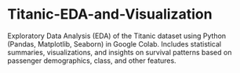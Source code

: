 # Titanic-EDA-and-Visualization
Exploratory Data Analysis (EDA) of the Titanic dataset using Python (Pandas, Matplotlib, Seaborn) in Google Colab. Includes statistical summaries, visualizations, and insights on survival patterns based on passenger demographics, class, and other features.
